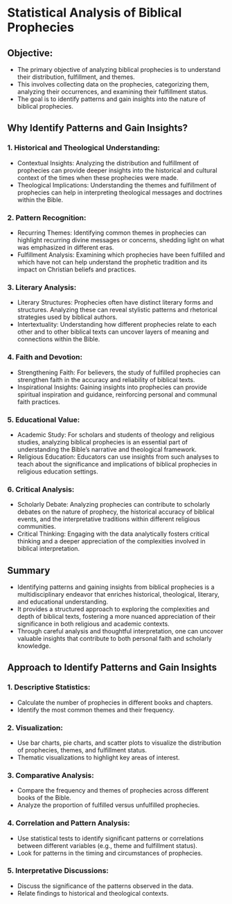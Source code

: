 # Statistical Analysis of Biblical Prophecies

## Objective:
* The primary objective of analyzing biblical prophecies is to understand their distribution, fulfillment, and themes.
* This involves collecting data on the prophecies, categorizing them, analyzing their occurrences, and examining their fulfillment status.
* The goal is to identify patterns and gain insights into the nature of biblical prophecies.


## Why Identify Patterns and Gain Insights?

### 1. Historical and Theological Understanding:
   - Contextual Insights:
        Analyzing the distribution and fulfillment of prophecies can provide deeper insights into the historical and
        cultural context of the times when these prophecies were made.
   - Theological Implications:
        Understanding the themes and fulfillment of prophecies can help in interpreting theological messages and doctrines within the Bible.

### 2. Pattern Recognition:
   - Recurring Themes:
        Identifying common themes in prophecies can highlight recurring divine messages or concerns, shedding light
        on what was emphasized in different eras.
   - Fulfillment Analysis:
        Examining which prophecies have been fulfilled and which have not can help understand the prophetic tradition
        and its impact on Christian beliefs and practices.

### 3. Literary Analysis:
   - Literary Structures:
        Prophecies often have distinct literary forms and structures. Analyzing these can reveal stylistic patterns
        and rhetorical strategies used by biblical authors.
   - Intertextuality:
        Understanding how different prophecies relate to each other and to other biblical texts can uncover layers
        of meaning and connections within the Bible.

### 4. Faith and Devotion:
   - Strengthening Faith:
        For believers, the study of fulfilled prophecies can strengthen faith in the accuracy and reliability of biblical texts.
   - Inspirational Insights:
        Gaining insights into prophecies can provide spiritual inspiration and guidance, reinforcing personal and communal faith practices.

### 5. Educational Value:
   - Academic Study:
        For scholars and students of theology and religious studies, analyzing biblical prophecies is an essential part of
        understanding the Bible’s narrative and theological framework.
   - Religious Education:
        Educators can use insights from such analyses to teach about the significance and implications of biblical prophecies
        in religious education settings.

### 6. Critical Analysis:
   - Scholarly Debate: Analyzing prophecies can contribute to scholarly debates on the nature of prophecy, the historical accuracy of biblical events, and the interpretative traditions within different religious communities.
   - Critical Thinking: Engaging with the data analytically fosters critical thinking and a deeper appreciation of the complexities involved in biblical interpretation.

## Summary
* Identifying patterns and gaining insights from biblical prophecies is a multidisciplinary endeavor that enriches historical, theological,
  literary, and educational understanding.
* It provides a structured approach to exploring the complexities and depth of biblical texts, fostering  a more nuanced appreciation of
  their significance in both religious and academic contexts.
* Through careful analysis and thoughtful interpretation, one can uncover valuable insights that contribute to both personal faith and scholarly knowledge.

## Approach to Identify Patterns and Gain Insights

### 1. Descriptive Statistics:
   - Calculate the number of prophecies in different books and chapters.
   - Identify the most common themes and their frequency.

### 2. Visualization:
   - Use bar charts, pie charts, and scatter plots to visualize the distribution of prophecies, themes, and fulfillment status.
   - Thematic visualizations to highlight key areas of interest.

### 3. Comparative Analysis:
   - Compare the frequency and themes of prophecies across different books of the Bible.
   - Analyze the proportion of fulfilled versus unfulfilled prophecies.

### 4. Correlation and Pattern Analysis:
   - Use statistical tests to identify significant patterns or correlations between different variables (e.g., theme and fulfillment status).
   - Look for patterns in the timing and circumstances of prophecies.

### 5. Interpretative Discussions:
   - Discuss the significance of the patterns observed in the data.
   - Relate findings to historical and theological contexts.
